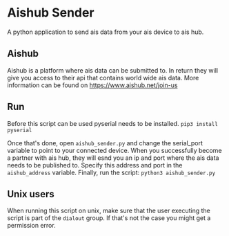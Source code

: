 # Aishub Sender
A python application to send ais data from your ais device to ais hub.

## Aishub
Aishub is a platform where ais data can be submitted to. In return they will give you access to their api that contains world wide ais data.
More information can be found on https://www.aishub.net/join-us
## Run
Before this script can be used pyserial needs to be installed.
```pip3 install pyserial```

Once that's done, open `aishub_sender.py` and change the serial_port variable to point to your connected device.
When you successfully become a partner with ais hub, they will esnd you an ip and port where the ais data needs to be published to.
Specify this address and port in the `aishub_address` variable.
Finally, run the script:
```python3 aishub_sender.py```

## Unix users
When running this script on unix, make sure that the user executing the script is part of the `dialout` group. If that's not the case you might get a permission error.

